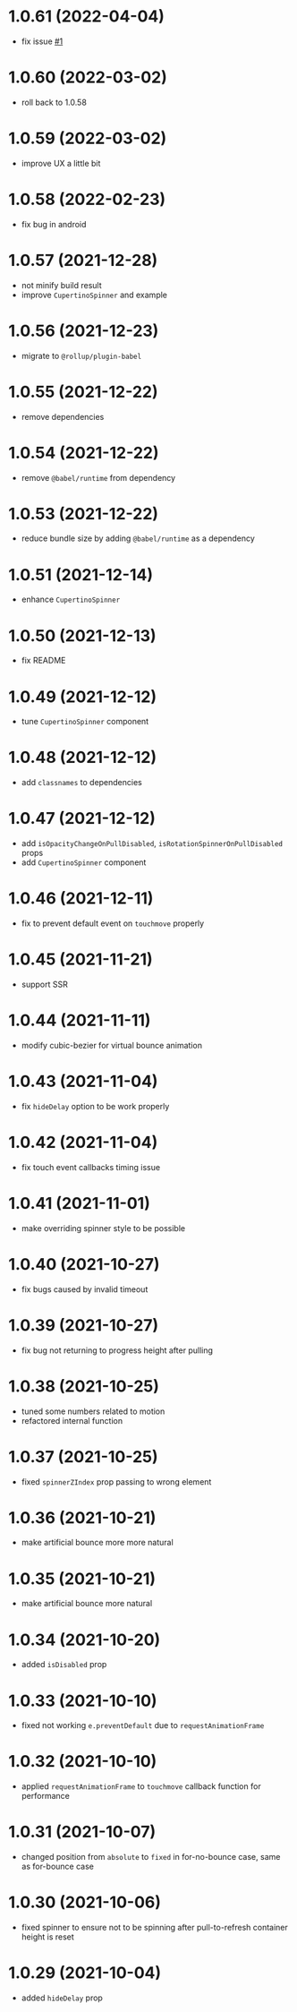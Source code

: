 # 1.0.61 (2022-04-04)

- fix issue [#1](https://github.com/eunvanz/react-awesome-ptr/issues/1)

# 1.0.60 (2022-03-02)

- roll back to 1.0.58

# 1.0.59 (2022-03-02)

- improve UX a little bit

# 1.0.58 (2022-02-23)

- fix bug in android

# 1.0.57 (2021-12-28)

- not minify build result
- improve `CupertinoSpinner` and example

# 1.0.56 (2021-12-23)

- migrate to `@rollup/plugin-babel`

# 1.0.55 (2021-12-22)

- remove dependencies

# 1.0.54 (2021-12-22)

- remove `@babel/runtime` from dependency

# 1.0.53 (2021-12-22)

- reduce bundle size by adding `@babel/runtime` as a dependency

# 1.0.51 (2021-12-14)

- enhance `CupertinoSpinner`

# 1.0.50 (2021-12-13)

- fix README

# 1.0.49 (2021-12-12)

- tune `CupertinoSpinner` component

# 1.0.48 (2021-12-12)

- add `classnames` to dependencies

# 1.0.47 (2021-12-12)

- add `isOpacityChangeOnPullDisabled`, `isRotationSpinnerOnPullDisabled` props
- add `CupertinoSpinner` component

# 1.0.46 (2021-12-11)

- fix to prevent default event on `touchmove` properly

# 1.0.45 (2021-11-21)

- support SSR

# 1.0.44 (2021-11-11)

- modify cubic-bezier for virtual bounce animation

# 1.0.43 (2021-11-04)

- fix `hideDelay` option to be work properly

# 1.0.42 (2021-11-04)

- fix touch event callbacks timing issue

# 1.0.41 (2021-11-01)

- make overriding spinner style to be possible

# 1.0.40 (2021-10-27)

- fix bugs caused by invalid timeout

# 1.0.39 (2021-10-27)

- fix bug not returning to progress height after pulling

# 1.0.38 (2021-10-25)

- tuned some numbers related to motion
- refactored internal function

# 1.0.37 (2021-10-25)

- fixed `spinnerZIndex` prop passing to wrong element

# 1.0.36 (2021-10-21)

- make artificial bounce more more natural

# 1.0.35 (2021-10-21)

- make artificial bounce more natural

# 1.0.34 (2021-10-20)

- added `isDisabled` prop

# 1.0.33 (2021-10-10)

- fixed not working `e.preventDefault` due to `requestAnimationFrame`

# 1.0.32 (2021-10-10)

- applied `requestAnimationFrame` to `touchmove` callback function for performance

# 1.0.31 (2021-10-07)

- changed position from `absolute` to `fixed` in for-no-bounce case, same as for-bounce case

# 1.0.30 (2021-10-06)

- fixed spinner to ensure not to be spinning after pull-to-refresh container height is reset

# 1.0.29 (2021-10-04)

- added `hideDelay` prop
